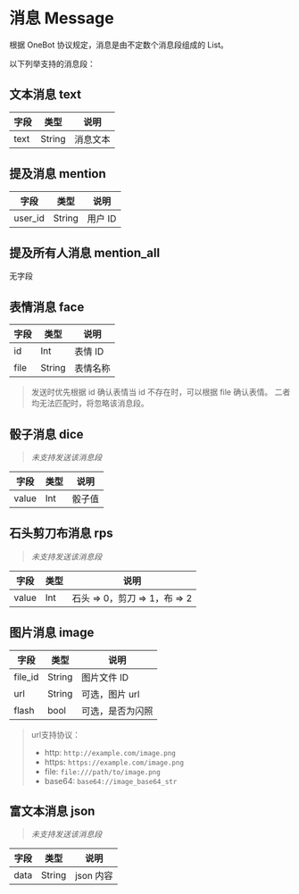 # 消息 Message

根据 OneBot 协议规定，消息是由不定数个消息段组成的 List。

以下列举支持的消息段：

## 文本消息 text

| 字段 | 类型   | 说明     |
| ---- | ------ | -------- |
| text | String | 消息文本 |

## 提及消息 mention

| 字段    | 类型   | 说明    |
| ------- | ------ | ------- |
| user_id | String | 用户 ID |

## 提及所有人消息 mention_all

无字段

## 表情消息 face

| 字段 | 类型   | 说明     |
| ---- | ------ | -------- |
| id   | Int    | 表情 ID  |
| file | String | 表情名称 |

> 发送时优先根据 id 确认表情当 id 不存在时，可以根据 file 确认表情。
> 二者均无法匹配时，将忽略该消息段。

## 骰子消息 dice

> *未支持发送该消息段*

| 字段  | 类型 | 说明   |
| ----- | ---- | ------ |
| value | Int  | 骰子值 |

## 石头剪刀布消息 rps

> *未支持发送该消息段*

| 字段  | 类型 | 说明                          |
| ----- | ---- | ----------------------------- |
| value | Int  | 石头 => 0，剪刀 => 1，布 => 2 |

## 图片消息 image

| 字段    | 类型   | 说明             |
| ------- | ------ | ---------------- |
| file_id | String | 图片文件 ID      |
| url     | String | 可选，图片 url   |
| flash   | bool   | 可选，是否为闪照 |

> url支持协议：
> 
> - http: `http://example.com/image.png`
> - https: `https://example.com/image.png`
> - file: `file:///path/to/image.png`
> - base64: `base64://image_base64_str`

## 富文本消息 json

> *未支持发送该消息段*

| 字段 | 类型   | 说明      |
| ---- | ------ | --------- |
| data | String | json 内容 |


